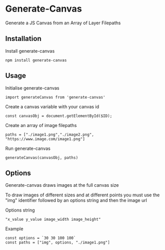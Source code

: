 # Generate-Canvas

Generate a JS Canvas from an Array of Layer Filepaths

## Installation

Install generate-canvas

```shell
npm install generate-canvas
```

## Usage

Initialise generate-canvas
```shell
import generateCanvas from 'generate-canvas'
```

Create a canvas variable with your canvas id
```shell
const canvasObj = document.getElementById($ID);
```

Create an array of image filepaths
```shell
paths = ["./image1.png","./image2.png", "https://www.image.com/image1.png"]
```

Run generate-canvas
```shell
generateCanvas(canvasObj, paths)
```


## Options

Generate-canvas draws images at the full canvas size

To draw images of different sizes and at different points you must use the "img" identifier followed by an options string and then the image url

Options string
```shell
"x_value y_value image_width image_height"
```

Example
```shell
const options = `30 30 100 100`
const paths = ["img", options, "./image1.png"]
```
